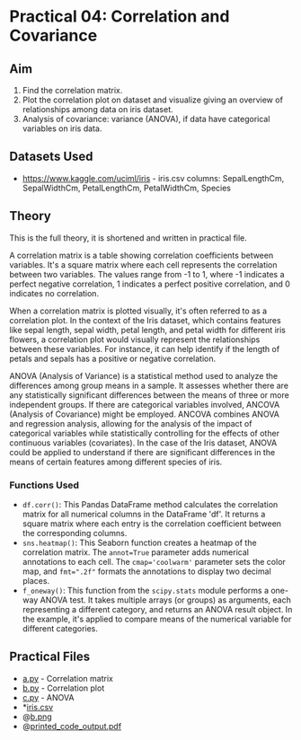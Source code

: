 # Practical 04: Correlation and Covariance

## Aim

1. Find the correlation matrix.
2. Plot the correlation plot on dataset and visualize giving an overview of relationships among data on iris dataset.
3. Analysis of covariance: variance (ANOVA), if data have categorical variables on iris data.

## Datasets Used

- <https://www.kaggle.com/uciml/iris> - iris.csv
    columns: SepalLengthCm, SepalWidthCm, PetalLengthCm, PetalWidthCm, Species

## Theory

   This is the full theory, it is shortened and written in practical file.

A correlation matrix is a table showing correlation coefficients between variables. It's a square matrix where each cell represents the correlation between two variables. The values range from -1 to 1, where -1 indicates a perfect negative correlation, 1 indicates a perfect positive correlation, and 0 indicates no correlation.

When a correlation matrix is plotted visually, it's often referred to as a correlation plot. In the context of the Iris dataset, which contains features like sepal length, sepal width, petal length, and petal width for different iris flowers, a correlation plot would visually represent the relationships between these variables. For instance, it can help identify if the length of petals and sepals has a positive or negative correlation.

ANOVA (Analysis of Variance) is a statistical method used to analyze the differences among group means in a sample. It assesses whether there are any statistically significant differences between the means of three or more independent groups. If there are categorical variables involved, ANCOVA (Analysis of Covariance) might be employed. ANCOVA combines ANOVA and regression analysis, allowing for the analysis of the impact of categorical variables while statistically controlling for the effects of other continuous variables (covariates). In the case of the Iris dataset, ANOVA could be applied to understand if there are significant differences in the means of certain features among different species of iris.

### Functions Used

- `df.corr()`: This Pandas DataFrame method calculates the correlation matrix for all numerical columns in the DataFrame 'df'. It returns a square matrix where each entry is the correlation coefficient between the corresponding columns.
- `sns.heatmap()`: This Seaborn function creates a heatmap of the correlation matrix. The `annot=True` parameter adds numerical annotations to each cell. The `cmap='coolwarm'` parameter sets the color map, and `fmt=".2f"` formats the annotations to display two decimal places.
- `f_oneway()`: This function from the `scipy.stats` module performs a one-way ANOVA test. It takes multiple arrays (or groups) as arguments, each representing a different category, and returns an ANOVA result object. In the example, it's applied to compare means of the numerical variable for different categories.

## Practical Files

- [a.py](./a.py) - Correlation matrix
- [b.py](./b.py) - Correlation plot
- [c.py](./c.py) - ANOVA
- *[iris.csv](./iris.csv)
- @[b.png](./b.png)
- @[printed_code_output.pdf](./printed_code_output.pdf)